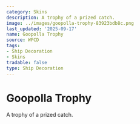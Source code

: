 ```yaml
---
category: Skins
description: A trophy of a prized catch.
image: ../images/goopolla-trophy-83923bdb8c.png
last_updated: '2025-09-17'
name: Goopolla Trophy
source: WFCD
tags:
- Ship Decoration
- Skins
tradable: false
type: Ship Decoration
---
```


# Goopolla Trophy

A trophy of a prized catch.

